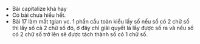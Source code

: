 - Bài capitalize khá hay
- Có bài chưa hiểu hết.
- Bài 17 làm mất tgian vc. 1 phần cầu toàn kiểu lấy số nếu
số có 2 chữ số thì lấy số cả 2 chữ số đó, ở đây chỉ giải quyết là lấy được số ra và nếu số có 2 chữ số trở lên sẽ được tách thành số có 1 chữ số.
